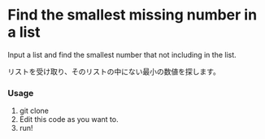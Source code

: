 # Find the smallest missing number in a list 

Input a list and find the smallest number that not including in the list.

リストを受け取り、そのリストの中にない最小の数値を探します。 


### Usage

1. git clone
2. Edit this code as you want to.
3. run!


